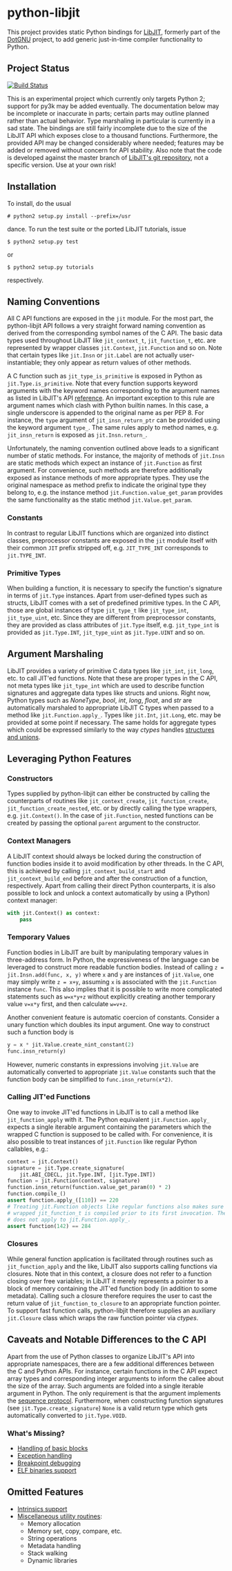 # python-libjit
This project provides static Python bindings for
[LibJIT](http://www.gnu.org/software/libjit/), formerly part of the
[DotGNU](http://www.gnu.org/software/dotgnu/) project, to add generic
just-in-time compiler functionality to Python.

## Project Status
[![Build
Status](https://travis-ci.org/nkoep/python-libjit.svg?branch=master)](https://travis-ci.org/nkoep/python-libjit)

This is an experimental project which currently only targets Python 2; support
for py3k may be added eventually. The documentation below may be incomplete or
inaccurate in parts; certain parts may outline planned rather than actual
behavior. Type marshaling in particular is currently in a sad state. The
bindings are still fairly incomplete due to the size of the LibJIT API which
exposes close to a thousand functions. Furthermore, the provided API may be
changed considerably where needed; features may be added or removed without
concern for API stability. Also note that the code is developed against the
master branch of [LibJIT's git
repository](http://git.savannah.gnu.org/cgit/libjit.git), not a specific
version. Use at your own risk!

## Installation
To install, do the usual
```text
# python2 setup.py install --prefix=/usr
```
dance. To run the test suite or the ported LibJIT tutorials, issue
```text
$ python2 setup.py test
```
or
```text
$ python2 setup.py tutorials
```
respectively.

## Naming Conventions
All C API functions are exposed in the `jit` module. For the most part, the
python-libjit API follows a very straight forward naming convention as derived
from the corresponding symbol names of the C API. The basic data types used
throughout LibJIT like `jit_context_t`, `jit_function_t`, etc. are represented
by wrapper classes `jit.Context`, `jit.Function` and so on. Note that certain
types like `jit.Insn` or `jit.Label` are not actually user-instantiable; they
only appear as return values of other methods.

A C function such as `jit_type_is_primitive` is exposed in Python as
`jit.Type.is_primitive`. Note that every function supports keyword arguments
with the keyword names corresponding to the argument names as listed in
LibJIT's API
[reference](http://www.gnu.org/software/libjit/doc/libjit_toc.html#SEC_Contents).
An important exception to this rule are argument names
which clash with Python builtin names. In this case, a single underscore is
appended to the original name as per PEP 8. For instance, the `type` argument
of `jit_insn_return_ptr` can be provided using the keyword argument `type_`.
The same rules apply to method names, e.g. `jit_insn_return` is exposed as
`jit.Insn.return_`.

Unfortunately, the naming convention outlined above leads to a significant
number of static methods. For instance, the majority of methods of `jit.Insn`
are static methods which expect an instance of `jit.Function` as first
argument.  For convenience, such methods are therefore additionally exposed as
instance methods of more appropriate types. They use the original namespace as
method prefix to indicate the original type they belong to, e.g. the instance
method `jit.Function.value_get_param` provides the same functionality as the
static method `jit.Value.get_param`.

### Constants
In contrast to regular LibJIT functions which are organized into distinct
classes, preprocessor constants are exposed in the `jit` module itself with
their common `JIT` prefix stripped off, e.g. `JIT_TYPE_INT` corresponds to
`jit.TYPE_INT`.

### Primitive Types
When building a function, it is necessary to specify the function's signature
in terms of `jit.Type` instances. Apart from user-defined types such as
structs, LibJIT comes with a set of predefined primitive types. In the C API,
those are global instances of type `jit_type_t` like `jit_type_int`,
`jit_type_uint`, etc. Since they are different from preprocessor constants,
they are provided as class attributes of `jit.Type` itself, e.g. `jit_type_int`
is provided as `jit.Type.INT`, `jit_type_uint` as `jit.Type.UINT` and so on.

## Argument Marshaling
LibJIT provides a variety of primitive C data types like `jit_int`, `jit_long`,
etc. to call JIT'ed functions. Note that these are proper types in the C API,
not meta types like `jit_type_int` which are used to describe function
signatures and aggregate data types like structs and unions. Right now, Python
types such as *NoneType*, *bool*, *int*, *long*, *float*, and *str* are
automatically marshaled to appropriate LibJIT C types when passed to a method
like `jit.Function.apply_`. Types like `jit.Int`, `jit.Long`, etc. may be
provided at some point if necessary. The same holds for aggregate types which
could be expressed similarly to the way *ctypes* handles [structures and
unions](https://docs.python.org/2/library/ctypes.html#structures-and-unions).

## Leveraging Python Features
### Constructors
Types supplied by python-libjit can either be constructed by calling the
counterparts of routines like `jit_context_create`, `jit_function_create`,
`jit_function_create_nested`, etc. or by directly calling the type wrappers,
e.g. `jit.Context()`. In the case of `jit.Function`, nested functions can be
created by passing the optional `parent` argument to the constructor.

### Context Managers
A LibJIT context should always be locked during the construction of function
bodies inside it to avoid modification by other threads. In the C API, this is
achieved by calling `jit_context_build_start` and `jit_context_build_end`
before and after the construction of a function, respectively. Apart from
calling their direct Python counterparts, it is also possible to lock and
unlock a context automatically by using a (Python) context manager:
```python
with jit.Context() as context:
	pass
```

### Temporary Values
Function bodies in LibJIT are built by manipulating temporary values in
three-address form. In Python, the expressiveness of the language can be
leveraged to construct more readable function bodies. Instead of calling
`z = jit.Insn.add(func, x, y)` where `x` and `y` are instances of `jit.Value`,
one may simply write `z = x+y`, assuming `x` is associated with the
`jit.Function` instance `func`. This also implies that it is possible to write
more complicated statements such as `w=x*y+z` without explicitly creating
another temporary value `v=x*y` first, and then calculate `w=v+z`.

Another convenient feature is automatic coercion of constants. Consider a unary
function which doubles its input argument. One way to construct such a function
body is
```python
y = x * jit.Value.create_nint_constant(2)
func.insn_return(y)
```
However, numeric constants in expressions involving `jit.Value` are
automatically converted to appropriate `jit.Value` constants such that the
function body can be simplified to `func.insn_return(x*2)`.

### Calling JIT'ed Functions
One way to invoke JIT'ed functions in LibJIT is to call a method like
`jit_function_apply` with it. The Python equivalent `jit.Function.apply_`
expects a single iterable argument containing the parameters which the wrapped
C function is supposed to be called with. For convenience, it is also possible
to treat instances of `jit.Function` like regular Python callables, e.g.:
```python
context = jit.Context()
signature = jit.Type.create_signature(
	jit.ABI_CDECL, jit.Type.INT, [jit.Type.INT])
function = jit.Function(context, signature)
function.insn_return(function.value_get_param(0) * 2)
function.compile_()
assert function.apply_([110]) == 220
# Treating jit.Function objects like regular functions also makes sure the
# wrapped jit_function_t is compiled prior to its first invocation. The same
# does not apply to jit.Function.apply_.
assert function(142) == 284
```

### Closures
While general function application is facilitated through routines such as
`jit_function_apply` and the like, LibJIT also supports calling functions via
closures. Note that in this context, a closure does not refer to a function
closing over free variables; in LibJIT it merely represents a pointer to a
block of memory containing the JIT'ed function body (in addition to some
metadata). Calling such a closure therefore requires the user to cast the
return value of `jit_function_to_closure` to an appropriate function pointer.
To support fast function calls, python-libjit therefore supplies an auxiliary
`jit.Closure` class which wraps the raw function pointer via *ctypes*.

## Caveats and Notable Differences to the C API
Apart from the use of Python classes to organize LibJIT's API into appropriate
namespaces, there are a few additional differences between the C and Python
APIs. For instance, certain functions in the C API expect array types and
corresponding integer arguments to inform the callee about the size of the
array. Such arguments are folded into a single iterable argument in Python. The
only requirement is that the argument implements the [sequence
protocol](https://docs.python.org/2/extending/newtypes.html#abstract-protocol-support).
Furthermore, when constructing function signatures (see
`jit.Type.create_signature`) `None` is a valid return type which gets
automatically converted to `jit.Type.VOID`.

### What's Missing?
* [Handling of basic blocks](http://www.gnu.org/software/libjit/doc/libjit_9.html#Basic-Blocks)
* [Exception handling](http://www.gnu.org/software/libjit/doc/libjit_11.html#Exceptions)
* [Breakpoint debugging](http://www.gnu.org/software/libjit/doc/libjit_12.html#Breakpoint-Debugging)
* [ELF binaries support](http://www.gnu.org/software/libjit/doc/libjit_13.html#ELF-Binaries)

## Omitted Features
* [Intrinsics support](http://www.gnu.org/software/libjit/doc/libjit_10.html#Intrinsics)
* [Miscellaneous utility routines](http://www.gnu.org/software/libjit/doc/libjit_14.html#Utility-Routines):
    - Memory allocation
    - Memory set, copy, compare, etc.
	- String operations
	- Metadata handling
	- Stack walking
	- Dynamic libraries

